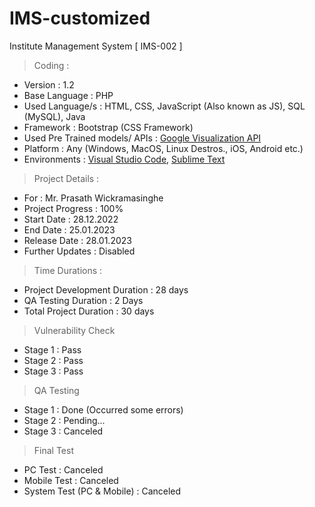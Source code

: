 # IMS-customized
Institute Management System
[ IMS-002 ]

> Coding :
- Version : 1.2
- Base Language : PHP
- Used Language/s : HTML, CSS, JavaScript (Also known as JS), SQL (MySQL), Java
- Framework : Bootstrap (CSS Framework)
- Used Pre Trained models/ APIs : [Google Visualization API](https://developers.google.com/chart/interactive/docs/reference)
- Platform : Any (Windows, MacOS, Linux Destros., iOS, Android etc.)
- Environments : [Visual Studio Code](https://code.visualstudio.com/download), [Sublime Text](https://www.sublimetext.com/)

> Project Details :
- For : Mr. Prasath Wickramasinghe
- Project Progress : 100%
- Start Date : 28.12.2022
- End Date : 25.01.2023
- Release Date : 28.01.2023
- Further Updates : Disabled

> Time Durations : 
- Project Development Duration : 28 days
- QA Testing Duration : 2 Days
- Total Project Duration : 30 days

> Vulnerability Check
- Stage 1 : Pass
- Stage 2 : Pass
- Stage 3 : Pass

> QA Testing
- Stage 1 : Done (Occurred some errors)
- Stage 2 : Pending...
- Stage 3 : Canceled

> Final Test
- PC Test : Canceled
- Mobile Test : Canceled
- System Test (PC & Mobile) : Canceled